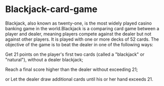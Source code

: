 # Blackjack-card-game
Blackjack, also known as twenty-one, is the most widely played casino banking game in the world.Blackjack is a comparing card game between a player and dealer, meaning players compete against the dealer but not against other players. It is played with one or more decks of 52 cards. The objective of the game is to beat the dealer in one of the following ways:

Get 21 points on the player's first two cards (called a "blackjack" or "natural"), without a dealer blackjack; 

Reach a final score higher than the dealer without exceeding 21; 

or Let the dealer draw additional cards until his or her hand exceeds 21.
